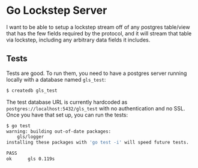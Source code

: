 
# Go Lockstep Server

I want to be able to setup a lockstep stream off of any postgres table/view
that has the few fields required by the protocol, and it will stream that table
via lockstep, including any arbitrary data fields it includes.

## Tests

Tests are good. To run them, you need to have a postgres server running locally
with a database named `gls_test`:

```bash
$ createdb gls_test
```

The test database URL is currently hardcoded as `postgres://localhost:5432/gls_test`
with no authentication and no SSL. Once you have that set up, you can run the tests:

```bash
$ go test
warning: building out-of-date packages:
	gls/logger
installing these packages with 'go test -i' will speed future tests.

PASS
ok  	gls	0.119s
```

